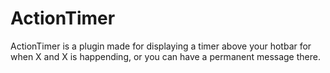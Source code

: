 # ActionTimer
ActionTimer is a plugin made for displaying a timer above your hotbar for when X and X is happending, or you can have a permanent message there.
